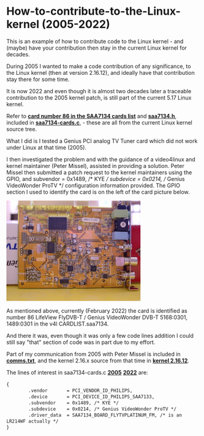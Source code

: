 # How-to-contribute-to-the-Linux-kernel (2005-2022)
This is an example of how to contribute code to the Linux kernel - and (maybe) have your contribution then stay in the current Linux kernel for decades.

During 2005 I wanted to make a code contribution of any significance, to the Linux kernel (then at version 2.16.12), and ideally have that contribution stay there for some time.

It is now 2022 and even though it is almost two decades later a traceable contribution to the 2005 kernel patch, is still part of the current 5.17 Linux kernel. 

Refer to [**card number 86 in the SAA7134 cards list**](https://www.kernel.org/doc/html/latest/admin-guide/media/saa7134-cardlist.html) and [**saa7134.h**](https://git.kernel.org/pub/scm/linux/kernel/git/torvalds/linux.git/tree/drivers/media/pci/saa7134/saa7134.h), included in [**saa7134-cards.c**](https://git.kernel.org/pub/scm/linux/kernel/git/torvalds/linux.git/tree/drivers/media/pci/saa7134/saa7134-cards.c), - these are all from the current Linux kernel source tree.

What I did is I tested a Genius PCI analog TV Tuner card which did not work under Linux at that time (2005).

I then investigated the problem and with the guidance of a video4linux and kernel maintainer (Peter Missel), assisted in providing a solution. Peter Missel then submitted a patch request to the kernel maintainers using the GPIO, and subvendor  = 0x1489, /* KYE */ subdevice  = 0x0214, /* Genius VideoWonder ProTV */ configuration information provided. The GPIO section I used to identify the card is on the left of the card picture below.

<p align="left">
<img src="images/GeniusVideoWonderProTV.jpg" width="350" /> 
<br>

As mentioned above, currently (February 2022) the card is identified as number 86 LifeView FlyDVB-T / Genius VideoWonder DVB-T  5168:0301, 1489:0301 in the v4l CARDLIST.saa7134. 

And there it was, even though it was only a few code lines addition I could still say "that" section of code was in part due to my effort. 

Part of my communication from 2005 with Peter Missel is included in [**comms.txt**](comms.txt), and the kernel 2.16.x source from that time in [**kernel 2.16.12**](kernel-2-16-12).
 
The lines of interest in saa7134-cards.c [**2005**](kernel-2-16-12/saa7134-cards.c) [**2022**](saa7134-cards.c) are:
```
{
		.vendor       = PCI_VENDOR_ID_PHILIPS,
		.device       = PCI_DEVICE_ID_PHILIPS_SAA7133,
		.subvendor    = 0x1489, /* KYE */
		.subdevice    = 0x0214, /* Genius VideoWonder ProTV */
		.driver_data  = SAA7134_BOARD_FLYTVPLATINUM_FM, /* is an LR214WF actually */
}
```

